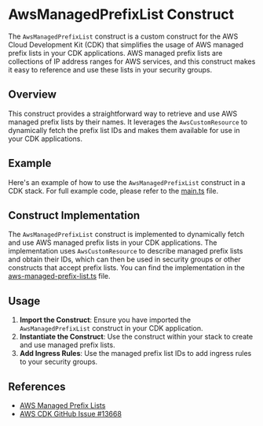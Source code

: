 # AwsManagedPrefixList Construct

The `AwsManagedPrefixList` construct is a custom construct for the AWS Cloud Development Kit (CDK) that simplifies the usage of AWS managed prefix lists in your CDK applications. AWS managed prefix lists are collections of IP address ranges for AWS services, and this construct makes it easy to reference and use these lists in your security groups.

## Overview

This construct provides a straightforward way to retrieve and use AWS managed prefix lists by their names. It leverages the `AwsCustomResource` to dynamically fetch the prefix list IDs and makes them available for use in your CDK applications.

## Example

Here's an example of how to use the `AwsManagedPrefixList` construct in a CDK stack. For full example code, please refer to the [main.ts](./main.ts) file.

## Construct Implementation

The `AwsManagedPrefixList` construct is implemented to dynamically fetch and use AWS managed prefix lists in your CDK applications. The implementation uses `AwsCustomResource` to describe managed prefix lists and obtain their IDs, which can then be used in security groups or other constructs that accept prefix lists. You can find the implementation in the [aws-managed-prefix-list.ts](./util/aws-managed-prefix-list.ts) file.

## Usage

1. **Import the Construct**: Ensure you have imported the `AwsManagedPrefixList` construct in your CDK application.
2. **Instantiate the Construct**: Use the construct within your stack to create and use managed prefix lists.
3. **Add Ingress Rules**: Use the managed prefix list IDs to add ingress rules to your security groups.

## References

- [AWS Managed Prefix Lists](https://docs.aws.amazon.com/vpc/latest/userguide/working-with-aws-managed-prefix-lists.html)
- [AWS CDK GitHub Issue #13668](https://github.com/aws/aws-cdk/issues/13668)
